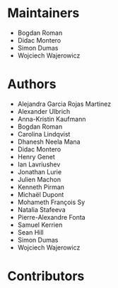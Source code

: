 # Maintainers

 - Bogdan Roman
 - Didac Montero
 - Simon Dumas
 - Wojciech Wajerowicz

# Authors

 - Alejandra Garcia Rojas Martinez
 - Alexander Ulbrich
 - Anna-Kristin Kaufmann
 - Bogdan Roman
 - Carolina Lindqvist
 - Dhanesh Neela Mana
 - Didac Montero
 - Henry Genet
 - Ian Lavriushev
 - Jonathan Lurie
 - Julien Machon
 - Kenneth Pirman
 - Michaël Dupont 
 - Mohameth François Sy
 - Natalia Stafeeva
 - Pierre-Alexandre Fonta
 - Samuel Kerrien
 - Sean Hill
 - Simon Dumas
 - Wojciech Wajerowicz

# Contributors

 
